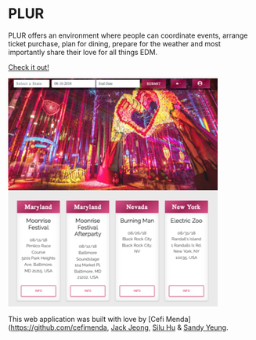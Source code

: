 # PLUR

PLUR offers an environment where people can coordinate events, arrange ticket purchase, plan for dining, prepare for the weather and most importantly share their love for all things EDM. 

<a href="https://Sandynism.github.io/PLUR">Check it out!</a>

![](assets/images/plurSS.png)

This web application was built with love by [Cefi Menda](https://github.com/cefimenda, [Jack Jeong](https://github.com/JackJeong), 
[Silu Hu](https://github.com/erinh816) & [Sandy Yeung](https://github.com/sandynism).